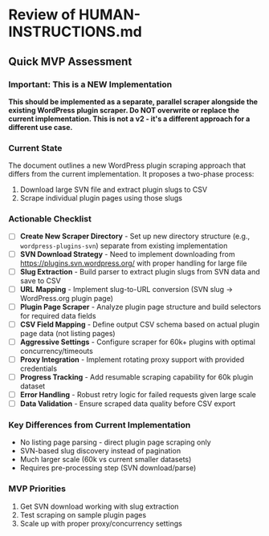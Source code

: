 # Review of HUMAN-INSTRUCTIONS.md

## Quick MVP Assessment

### Important: This is a NEW Implementation
**This should be implemented as a separate, parallel scraper alongside the existing WordPress plugin scraper. Do NOT overwrite or replace the current implementation. This is not a v2 - it's a different approach for a different use case.**

### Current State
The document outlines a new WordPress plugin scraping approach that differs from the current implementation. It proposes a two-phase process:
1. Download large SVN file and extract plugin slugs to CSV
2. Scrape individual plugin pages using those slugs

### Actionable Checklist

- [ ] **Create New Scraper Directory** - Set up new directory structure (e.g., `wordpress-plugins-svn`) separate from existing implementation
- [ ] **SVN Download Strategy** - Need to implement downloading from https://plugins.svn.wordpress.org/ with proper handling for large file
- [ ] **Slug Extraction** - Build parser to extract plugin slugs from SVN data and save to CSV
- [ ] **URL Mapping** - Implement slug-to-URL conversion (SVN slug → WordPress.org plugin page)
- [ ] **Plugin Page Scraper** - Analyze plugin page structure and build selectors for required data fields
- [ ] **CSV Field Mapping** - Define output CSV schema based on actual plugin page data (not listing pages)
- [ ] **Aggressive Settings** - Configure scraper for 60k+ plugins with optimal concurrency/timeouts
- [ ] **Proxy Integration** - Implement rotating proxy support with provided credentials
- [ ] **Progress Tracking** - Add resumable scraping capability for 60k plugin dataset
- [ ] **Error Handling** - Robust retry logic for failed requests given large scale
- [ ] **Data Validation** - Ensure scraped data quality before CSV export

### Key Differences from Current Implementation
- No listing page parsing - direct plugin page scraping only
- SVN-based slug discovery instead of pagination
- Much larger scale (60k vs current smaller datasets)
- Requires pre-processing step (SVN download/parse)

### MVP Priorities
1. Get SVN download working with slug extraction
2. Test scraping on sample plugin pages
3. Scale up with proper proxy/concurrency settings